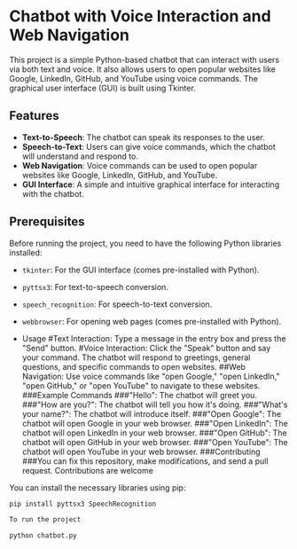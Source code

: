 # Chatbot with Voice Interaction and Web Navigation

This project is a simple Python-based chatbot that can interact with users via both text and voice. It also allows users to open popular websites like Google, LinkedIn, GitHub, and YouTube using voice commands. The graphical user interface (GUI) is built using Tkinter.

## Features

- **Text-to-Speech**: The chatbot can speak its responses to the user.
- **Speech-to-Text**: Users can give voice commands, which the chatbot will understand and respond to.
- **Web Navigation**: Voice commands can be used to open popular websites like Google, LinkedIn, GitHub, and YouTube.
- **GUI Interface**: A simple and intuitive graphical interface for interacting with the chatbot.

## Prerequisites

Before running the project, you need to have the following Python libraries installed:

- `tkinter`: For the GUI interface (comes pre-installed with Python).
- `pyttsx3`: For text-to-speech conversion.
- `speech_recognition`: For speech-to-text conversion.
- `webbrowser`: For opening web pages (comes pre-installed with Python).

- Usage
#Text Interaction: Type a message in the entry box and press the "Send" button.
#Voice Interaction: Click the "Speak" button and say your command. The chatbot will respond to greetings, general questions, and specific commands to open websites.
##Web Navigation: Use voice commands like "open Google," "open LinkedIn," "open GitHub," or "open YouTube" to navigate to these websites.
###Example Commands
###"Hello": The chatbot will greet you.
###"How are you?": The chatbot will tell you how it's doing.
###"What's your name?": The chatbot will introduce itself.
###"Open Google": The chatbot will open Google in your web browser.
###"Open LinkedIn": The chatbot will open LinkedIn in your web browser.
###"Open GitHub": The chatbot will open GitHub in your web browser.
###"Open YouTube": The chatbot will open YouTube in your web browser.
###Contributing
###You can fix this repository, make modifications, and send a pull request. Contributions are welcome

You can install the necessary libraries using pip:

```bash
pip install pyttsx3 SpeechRecognition

To run the project

python chatbot.py





